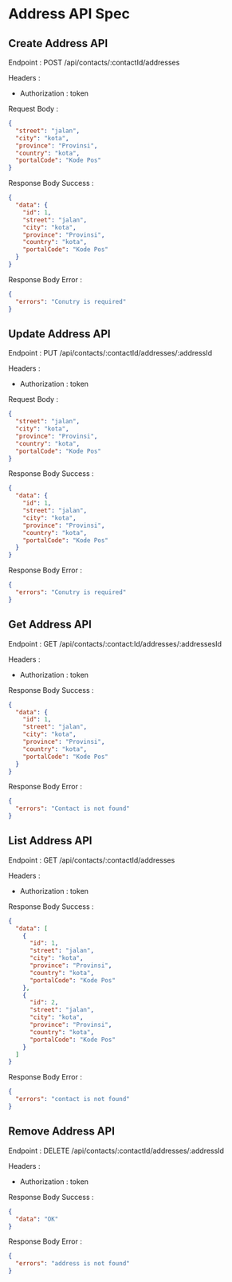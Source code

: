# Address API Spec

## Create Address API

Endpoint : POST /api/contacts/:contactId/addresses

Headers :

- Authorization : token

Request Body :

```json
{
  "street": "jalan",
  "city": "kota",
  "province": "Provinsi",
  "country": "kota",
  "portalCode": "Kode Pos"
}
```

Response Body Success :

```json
{
  "data": {
    "id": 1,
    "street": "jalan",
    "city": "kota",
    "province": "Provinsi",
    "country": "kota",
    "portalCode": "Kode Pos"
  }
}
```

Response Body Error :

```json
{
  "errors": "Conutry is required"
}
```

## Update Address API

Endpoint : PUT /api/contacts/:contactId/addresses/:addressId

Headers :

- Authorization : token

Request Body :

```json
{
  "street": "jalan",
  "city": "kota",
  "province": "Provinsi",
  "country": "kota",
  "portalCode": "Kode Pos"
}
```

Response Body Success :

```json
{
  "data": {
    "id": 1,
    "street": "jalan",
    "city": "kota",
    "province": "Provinsi",
    "country": "kota",
    "portalCode": "Kode Pos"
  }
}
```

Response Body Error :

```json
{
  "errors": "Conutry is required"
}
```

## Get Address API

Endpoint : GET /api/contacts/:contact:Id/addresses/:addressesId

Headers :

- Authorization : token

Response Body Success :

```json
{
  "data": {
    "id": 1,
    "street": "jalan",
    "city": "kota",
    "province": "Provinsi",
    "country": "kota",
    "portalCode": "Kode Pos"
  }
}
```

Response Body Error :

```json
{
  "errors": "Contact is not found"
}
```

## List Address API

Endpoint : GET /api/contacts/:contactId/addresses

Headers :

- Authorization : token

Response Body Success :

```json
{
  "data": [
    {
      "id": 1,
      "street": "jalan",
      "city": "kota",
      "province": "Provinsi",
      "country": "kota",
      "portalCode": "Kode Pos"
    },
    {
      "id": 2,
      "street": "jalan",
      "city": "kota",
      "province": "Provinsi",
      "country": "kota",
      "portalCode": "Kode Pos"
    }
  ]
}
```

Response Body Error :

```json
{
  "errors": "contact is not found"
}
```

## Remove Address API

Endpoint : DELETE /api/contacts/:contactId/addresses/:addressId

Headers :

- Authorization : token

Response Body Success :

```json
{
  "data": "OK"
}
```

Response Body Error :

```json
{
  "errors": "address is not found"
}
```
